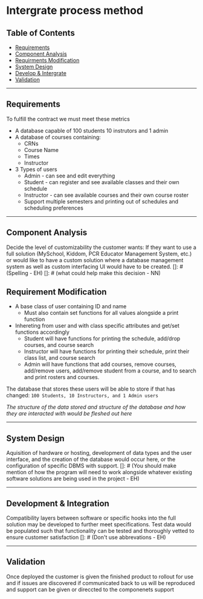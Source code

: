 # Intergrate process method

## Table of Contents
  - [Requirements](#requirements)
  - [Component Analysis](#component-analysis)
  - [Requirments Modification](#requirement-modification)
  - [System Design](#system-design)
  - [Develop & Intergrate](#development--integration)
  - [Validation](#validation)
___
## Requirements
To fulfill the contract we must meet these metrics
+ A database capable of 100 students 10 instrutors and 1 admin
+ A database of courses containing:
  + CRNs
  + Course Name
  + Times
  + Instructor
+ 3 Types of users
  + Admin - can see and edit everything
  + Student - can register and see available classes and their own schedule
  + Instructor - can see available courses and their own course roster
  + Support multiple semesters and printing out of schedules and scheduling preferences
___
## Component Analysis
Decide the level of customizability the customer wants: If they want to use a full solution (MySchool, Kiddom, PCR Educator Management System, etc.) or would like to have a custom solution where a database management system as well as custom interfacing UI would have to be created.
[]: # (Spelling - EH)
[]: # (what could help make this decision - NN)

## Requirement Modification
+ A base class of user containing ID and name
  + Must also contain set functions for all values alongside a print function
+ Inhereting from user and with class specific attributes and get/set functions accordingly
  + Student will have functions for printing the schedule, add/drop courses, and course search
  + Instructor will have functions for printing their schedule, print their class list, and course search
  + Admin will have functions that add courses, remove courses, add/remove users, add/remove student from a course, and to search and print rosters and courses.

The database that stores these users will be able to store if that has changed: 
`100 Students, 10 Instructors, and 1 Admin users`

*The structure of the data stored and structure of the database and how they are interacted with would be fleshed out here*
___
## System Design
Aquisition of hardware or hosting, development of data types and the user interface, and the creation of the database would occur here, or the configuration of specific DBMS with support.
[]: # (You should make mention of how the program will need to work alongside whatever existing software solutions are being used in the project - EH)
___
## Development & Integration
Compatibility layers between software or specific hooks into the full solution may be developed to further meet specifications. Test data would be populated such that functionality can be tested and thoroughly vetted to ensure customer satisfaction
[]: # (Don't use abbrevations - EH)
___

## Validation
Once deployed the customer is given the finished product to rollout for use and if issues are discovered if communicated back to us will be reproduced and support can be given or direccted to the componenets support
